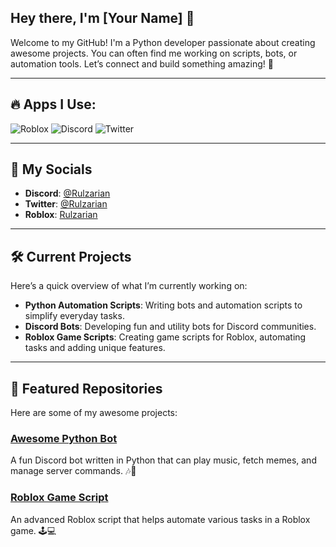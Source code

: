 ## Hey there, I'm [Your Name] 👋

Welcome to my GitHub! I'm a Python developer passionate about creating awesome projects. You can often find me working on scripts, bots, or automation tools. Let’s connect and build something amazing! 🚀

---

## 🔥 Apps I Use:

![Roblox](https://img.shields.io/badge/Roblox-3076D6?style=for-the-badge&logo=roblox&logoColor=white)
![Discord](https://img.shields.io/badge/Discord-7289DA?style=for-the-badge&logo=discord&logoColor=white)
![Twitter](https://img.shields.io/badge/Twitter-1DA1F2?style=for-the-badge&logo=twitter&logoColor=white)

---

## 📌 My Socials

- **Discord**: [@Rulzarian](https://discord.com/users/1304535965573845065)
- **Twitter**: [@Rulzarian](https://x.com/Rulzarian)
- **Roblox**:  [Rulzarian](https://www.roblox.com/users/7560379305/profile)



---

## 🛠️ Current Projects

Here’s a quick overview of what I’m currently working on:

- **Python Automation Scripts**: Writing bots and automation scripts to simplify everyday tasks.
- **Discord Bots**: Developing fun and utility bots for Discord communities.
- **Roblox Game Scripts**: Creating game scripts for Roblox, automating tasks and adding unique features.

---

## 🚀 Featured Repositories

Here are some of my awesome projects:

### [Awesome Python Bot](https://github.com/your-username/awesome-python-bot)

A fun Discord bot written in Python that can play music, fetch memes, and manage server commands. 🎶🎉

### [Roblox Game Script](https://github.com/your-username/roblox-game-script)

An advanced Roblox script that helps automate various tasks in a Roblox game. 🕹️💻


